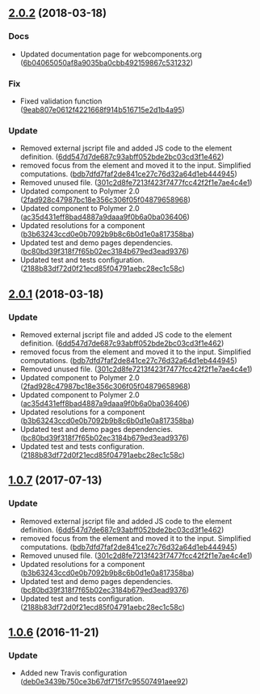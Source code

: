<a name="2.0.2"></a>
## [2.0.2](https://github.com/advanced-rest-client/paper-masked-input/compare/1.0.6...2.0.2) (2018-03-18)


### Docs

* Updated documentation page for webcomponents.org ([6b04065050af8a9035ba0cbb492159867c531232](https://github.com/advanced-rest-client/paper-masked-input/commit/6b04065050af8a9035ba0cbb492159867c531232))

### Fix

* Fixed validation function ([9eab807e0612f4221668f914b516715e2d1b4a95](https://github.com/advanced-rest-client/paper-masked-input/commit/9eab807e0612f4221668f914b516715e2d1b4a95))

### Update

* Removed external jscript file and added JS code to the element definition. ([6dd547d7de687c93abff052bde2bc03cd3f1e462](https://github.com/advanced-rest-client/paper-masked-input/commit/6dd547d7de687c93abff052bde2bc03cd3f1e462))
* removed focus from the element and moved it to the input. Simplified computations. ([bdb7dfd7faf2de841ce27c76d32a64d1eb444945](https://github.com/advanced-rest-client/paper-masked-input/commit/bdb7dfd7faf2de841ce27c76d32a64d1eb444945))
* Removed unused file. ([301c2d8fe7213f423f7477fcc42f2f1e7ae4c4e1](https://github.com/advanced-rest-client/paper-masked-input/commit/301c2d8fe7213f423f7477fcc42f2f1e7ae4c4e1))
* Updated component to Polymer 2.0 ([2fad928c47987bc18e356c306f05f04879658968](https://github.com/advanced-rest-client/paper-masked-input/commit/2fad928c47987bc18e356c306f05f04879658968))
* Updated component to Polymer 2.0 ([ac35d431eff8bad4887a9daaa9f0b6a0ba036406](https://github.com/advanced-rest-client/paper-masked-input/commit/ac35d431eff8bad4887a9daaa9f0b6a0ba036406))
* Updated resolutions for a component ([b3b63243ccd0e0b7092b9b8c6b0d1e0a817358ba](https://github.com/advanced-rest-client/paper-masked-input/commit/b3b63243ccd0e0b7092b9b8c6b0d1e0a817358ba))
* Updated test and demo pages dependencies. ([bc80bd39f318f7f65b02ec3184b679ed3ead9376](https://github.com/advanced-rest-client/paper-masked-input/commit/bc80bd39f318f7f65b02ec3184b679ed3ead9376))
* Updated test and tests configuration. ([2188b83df72d0f21ecd85f04791aebc28ec1c58c](https://github.com/advanced-rest-client/paper-masked-input/commit/2188b83df72d0f21ecd85f04791aebc28ec1c58c))



<a name="2.0.1"></a>
## [2.0.1](https://github.com/advanced-rest-client/paper-masked-input/compare/1.0.6...2.0.1) (2018-03-18)


### Update

* Removed external jscript file and added JS code to the element definition. ([6dd547d7de687c93abff052bde2bc03cd3f1e462](https://github.com/advanced-rest-client/paper-masked-input/commit/6dd547d7de687c93abff052bde2bc03cd3f1e462))
* removed focus from the element and moved it to the input. Simplified computations. ([bdb7dfd7faf2de841ce27c76d32a64d1eb444945](https://github.com/advanced-rest-client/paper-masked-input/commit/bdb7dfd7faf2de841ce27c76d32a64d1eb444945))
* Removed unused file. ([301c2d8fe7213f423f7477fcc42f2f1e7ae4c4e1](https://github.com/advanced-rest-client/paper-masked-input/commit/301c2d8fe7213f423f7477fcc42f2f1e7ae4c4e1))
* Updated component to Polymer 2.0 ([2fad928c47987bc18e356c306f05f04879658968](https://github.com/advanced-rest-client/paper-masked-input/commit/2fad928c47987bc18e356c306f05f04879658968))
* Updated component to Polymer 2.0 ([ac35d431eff8bad4887a9daaa9f0b6a0ba036406](https://github.com/advanced-rest-client/paper-masked-input/commit/ac35d431eff8bad4887a9daaa9f0b6a0ba036406))
* Updated resolutions for a component ([b3b63243ccd0e0b7092b9b8c6b0d1e0a817358ba](https://github.com/advanced-rest-client/paper-masked-input/commit/b3b63243ccd0e0b7092b9b8c6b0d1e0a817358ba))
* Updated test and demo pages dependencies. ([bc80bd39f318f7f65b02ec3184b679ed3ead9376](https://github.com/advanced-rest-client/paper-masked-input/commit/bc80bd39f318f7f65b02ec3184b679ed3ead9376))
* Updated test and tests configuration. ([2188b83df72d0f21ecd85f04791aebc28ec1c58c](https://github.com/advanced-rest-client/paper-masked-input/commit/2188b83df72d0f21ecd85f04791aebc28ec1c58c))



<a name="1.0.7"></a>
## [1.0.7](https://github.com/advanced-rest-client/paper-masked-input/compare/1.0.6...v1.0.7) (2017-07-13)


### Update

* Removed external jscript file and added JS code to the element definition. ([6dd547d7de687c93abff052bde2bc03cd3f1e462](https://github.com/advanced-rest-client/paper-masked-input/commit/6dd547d7de687c93abff052bde2bc03cd3f1e462))
* removed focus from the element and moved it to the input. Simplified computations. ([bdb7dfd7faf2de841ce27c76d32a64d1eb444945](https://github.com/advanced-rest-client/paper-masked-input/commit/bdb7dfd7faf2de841ce27c76d32a64d1eb444945))
* Removed unused file. ([301c2d8fe7213f423f7477fcc42f2f1e7ae4c4e1](https://github.com/advanced-rest-client/paper-masked-input/commit/301c2d8fe7213f423f7477fcc42f2f1e7ae4c4e1))
* Updated resolutions for a component ([b3b63243ccd0e0b7092b9b8c6b0d1e0a817358ba](https://github.com/advanced-rest-client/paper-masked-input/commit/b3b63243ccd0e0b7092b9b8c6b0d1e0a817358ba))
* Updated test and demo pages dependencies. ([bc80bd39f318f7f65b02ec3184b679ed3ead9376](https://github.com/advanced-rest-client/paper-masked-input/commit/bc80bd39f318f7f65b02ec3184b679ed3ead9376))
* Updated test and tests configuration. ([2188b83df72d0f21ecd85f04791aebc28ec1c58c](https://github.com/advanced-rest-client/paper-masked-input/commit/2188b83df72d0f21ecd85f04791aebc28ec1c58c))



<a name="1.0.6"></a>
## [1.0.6](https://github.com/advanced-rest-client/paper-masked-input/compare/1.0.5...v1.0.6) (2016-11-21)


### Update

* Added new Travis configuration ([deb0e3439b750ce3b67df715f7c95507491aee92](https://github.com/advanced-rest-client/paper-masked-input/commit/deb0e3439b750ce3b67df715f7c95507491aee92))



